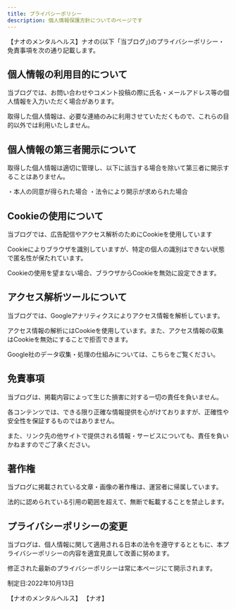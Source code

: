 ```yaml
---
title: プライバシーポリシー
description: 個人情報保護方針についてのページです
---
```

【ナオのメンタルヘルス】ナオの(以下「当ブログ」)のプライバシーポリシー・免責事項を次の通り記載します。

## 個人情報の利用目的について

当ブログでは、お問い合わせやコメント投稿の際に氏名・メールアドレス等の個人情報を入力いただく場合があります。

取得した個人情報は、必要な連絡のみに利用させていただくもので、これらの目的以外では利用いたしません。

## 個人情報の第三者開示について

取得した個人情報は適切に管理し、以下に該当する場合を除いて第三者に開示することはありません。

・本人の同意が得られた場合
・法令により開示が求められた場合

## Cookieの使用について

当ブログでは、広告配信やアクセス解析のためにCookieを使用しています

Cookieによりブラウザを識別していますが、特定の個人の識別はできない状態で匿名性が保たれています。

Cookieの使用を望まない場合、ブラウザからCookieを無効に設定できます。

<!-- ## 広告配信サービスについて

当ブログでは、第三者配信の広告サービスを利用して広告を掲載しています。

第三者配信事業者は、ユーザーの興味に応じたパーソナライズ広告を表示するためにCookieを使用しています。

パーソナライズ広告は、広告設定で無効にできます。また、www.aboutads.infoで第三者配信事業者のCookieを無効にすることができます。

Amazonのアソシエイトとして、【ナオのメンタルヘルス】は適格販売により収入を得ています。 -->

## アクセス解析ツールについて

当ブログでは、Googleアナリティクスによりアクセス情報を解析しています。

アクセス情報の解析にはCookieを使用しています。また、アクセス情報の収集はCookieを無効にすることで拒否できます。

Google社のデータ収集・処理の仕組みについては、こちらをご覧ください。

## 免責事項

当ブログは、掲載内容によって生じた損害に対する一切の責任を負いません。

各コンテンツでは、できる限り正確な情報提供を心がけておりますが、正確性や安全性を保証するものではありません。

また、リンク先の他サイトで提供される情報・サービスについても、責任を負いかねますのでご了承ください。

## 著作権

当ブログに掲載されている文章・画像の著作権は、運営者に帰属しています。

法的に認められている引用の範囲を超えて、無断で転載することを禁止します。

## プライバシーポリシーの変更

当ブログは、個人情報に関して適用される日本の法令を遵守するとともに、本プライバシーポリシーの内容を適宜見直して改善に努めます。

修正された最新のプライバシーポリシーは常に本ページにて開示されます。

制定日:2022年10月13日

【ナオのメンタルヘルス】
【ナオ】
